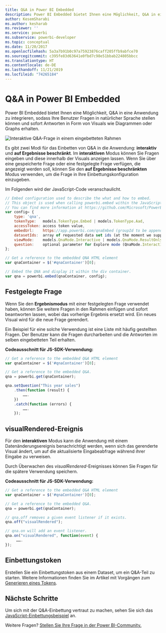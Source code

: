 ```yaml
---
title: Q&A in Power BI Embedded
description: Power BI Embedded bietet Ihnen eine Möglichkeit, Q&A in eine Anwendung zu integrieren, sodass Ihre Benutzer in natürlicher Sprache Fragen stellen können.
author: KesemSharabi
ms.author: kesharab
ms.reviewer: ''
ms.service: powerbi
ms.subservice: powerbi-developer
ms.topic: conceptual
ms.date: 11/20/2017
ms.openlocfilehash: 5a3a7b91b0c97a75923876caff205ffb9abfce70
ms.sourcegitcommit: c395fe83d63641e0fbd7c98e51bbab224805bbcc
ms.translationtype: HT
ms.contentlocale: de-DE
ms.lasthandoff: 11/21/2019
ms.locfileid: "74265184"
---
```

# <a name="qa-in-power-bi-embedded"></a>Q&A in Power BI Embedded

Power BI Embedded bietet Ihnen eine Möglichkeit, Q&A in eine Anwendung zu integrieren, sodass Ihre Benutzer Fragen in natürlicher Sprache stellen können und sofort Antworten in Form von Visuals wie Diagrammen oder Graphs erhalten.

![Interaktive Q&A-Frage in einem eingebetteten Rahmen](media/qanda/embedded-qanda.gif)

Es gibt zwei Modi für das Einbetten von Q&A in die Anwendung: **interaktiv** und **auf Ergebnisse beschränkt**. Im **interaktiven** Modus können Sie Fragen eingeben und diese innerhalb der Visuals anzeigen lassen. Wenn Sie über eine gespeicherte Frage oder eine festgelegte Frage verfügen, die angezeigt werden soll, können Sie den **auf Ergebnisse beschränkten** Modus verwenden, um die Frage in Ihre Einbettungskonfiguration einzugeben.

Im Folgenden wird der JavaScript-Code veranschaulicht.

```javascript
// Embed configuration used to describe the what and how to embed.
// This object is used when calling powerbi.embed within the JavaScript API.
// You can find more information at https://github.com/Microsoft/PowerBI-JavaScript/wiki/Embed-Configuration-Details.
var config= {
    type: 'qna',
    tokenType:   models.TokenType.Embed | models.TokenType.Aad,
    accessToken: access token value,
    embedUrl:    https://app.powerbi.com/qnaEmbed (groupId to be appended as query parameter if required),
    datasetIds:  array of requested data set ids (at the moment we support only one dataset),
    viewMode:    models.QnaMode.Interactive | models.QnaMode.ResultOnly,
    question:    optional parameter for Explore mode (QnaMode.Interactive) and mandatory for Render Result mode (QnaMode.ResultOnly)
};

// Get a reference to the embedded QNA HTML element
var qnaContainer = $('#qnaContainer')[0];

// Embed the QNA and display it within the div container.
var qna = powerbi.embed(qnaContainer, config);
```

## <a name="set-question"></a>Festgelegte Frage

Wenn Sie den **Ergebnismodus** mit einer festgelegten Frage verwendet haben, können Sie weitere Fragen in den Rahmen einfügen und sofort beantworten lassen, wobei das vorherige Ergebnis ersetzt wird. Ein neues Visual wird für die neue Frage gerendert.

Ein Beispiel für eine solche Verwendung ist eine Liste mit häufig gestellten Fragen. Der Benutzer kann die Fragen durcharbeiten und die Antworten im selben eingebetteten Teil erhalten.

**Codeausschnitt für JS-SDK-Verwendung:**  

```javascript
// Get a reference to the embedded Q&A HTML element
var qnaContainer = $('#qnaContainer')[0];

// Get a reference to the embedded Q&A.
qna = powerbi.get(qnaContainer);

qna.setQuestion("This year sales")
    .then(function (result) {
        …….
    })
    .catch(function (errors) {
        …….
    });
```

## <a name="visual-rendered-event"></a>visualRendered-Ereignis

Für den **interaktiven** Modus kann die Anwendung mit einem Datenänderungsereignis benachrichtigt werden, wenn sich das gerenderte Visual ändert, um auf die aktualisierte Eingabeabfrage während ihrer Eingabe zu verweisen.

Durch Überwachen des *visualRendered*-Ereignisses können Sie Fragen für die spätere Verwendung speichern. 

**Codeausschnitt für JS-SDK-Verwendung:**  

```javascript
// Get a reference to the embedded Q&A HTML element
var qnaContainer = $('#qnaContainer')[0];

// Get a reference to the embedded Q&A.
qna = powerbi.get(qnaContainer);

// qna.off removes a given event listener if it exists.
qna.off("visualRendered");

// qna.on will add an event listener.
qna.on("visualRendered", function(event) {
     …….
});
```

## <a name="embed-token"></a>Einbettungstoken

Erstellen Sie ein Einbettungstoken aus einem Dataset, um ein Q&A-Teil zu starten. Weitere Informationen finden Sie im Artikel mit Vorgängen zum [Generieren eines Tokens](https://docs.microsoft.com/rest/api/power-bi/embedtoken).

## <a name="next-steps"></a>Nächste Schritte

Um sich mit der Q&A-Einbettung vertraut zu machen, sehen Sie sich das [JavaScript-Einbettungsbeispiel](https://microsoft.github.io/PowerBI-JavaScript/demo/) an.

Weitere Fragen? [Stellen Sie Ihre Frage in der Power BI-Community.](https://community.powerbi.com/)
